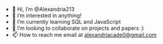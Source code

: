- 👋 Hi, I’m @Alexandria213
- 👀 I’m interested in anything!
- 🌱 I’m currently learning SQL and JavaScript
- 💞️ I’m looking to collaborate on projects and papers :)
- 📫 How to reach me email at alexandriacade0@gmail.com

<!---
Alexandria213/Alexandria213 is a ✨ special ✨ repository because its `README.md` (this file) appears on your GitHub profile.
You can click the Preview link to take a look at your changes.
--->
